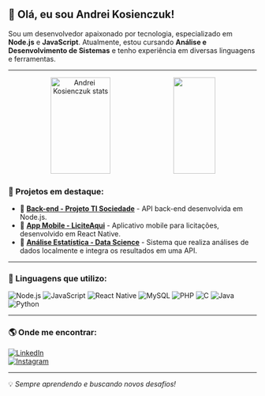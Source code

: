 ## 👋 Olá, eu sou **Andrei Kosienczuk**!

Sou um desenvolvedor apaixonado por tecnologia, especializado em **Node.js** e **JavaScript**. Atualmente, estou cursando **Análise e Desenvolvimento de Sistemas** e tenho experiência em diversas linguagens e ferramentas.

---

<div align="center">  
  <img width="49%" height="195px" src="https://github-readme-stats-sigma-five.vercel.app/api?username=Andreikgs&show_icons=true&count_private=true&hide_border=true&title_color=ffffff&icon_color=006400&text_color=c9d1d9&bg_color=0d1117" alt="Andrei Kosienczuk stats" /> 
  <img width="41%" height="195px" src="https://github-readme-stats-sigma-five.vercel.app/api/top-langs/?username=Andreikgs&layout=compact&hide_border=true&title_color=ffffff&text_color=ffffff&bg_color=0d1117&cache_bust=1" />

</div>

### 📌 Projetos em destaque:

- 🔹 **[Back-end - Projeto TI Sociedade](https://github.com/Andreikgs/projeto-ti-sociedade_back)** - API back-end desenvolvida em Node.js.  
- 🔹 **[App Mobile - LiciteAqui](https://github.com/Andreikgs/LiciteAqui-Mobile)** - Aplicativo mobile para licitações, desenvolvido em React Native.  
- 🔹 **[Análise Estatística - Data Science](https://github.com/Andreikgs/DataScience)** - Sistema que realiza análises de dados localmente e integra os resultados em uma API.  

---

### 🚀 Linguagens que utilizo:

![Node.js](https://img.shields.io/badge/Node.js-339933?style=for-the-badge&logo=nodedotjs&logoColor=white)
![JavaScript](https://img.shields.io/badge/JavaScript-F7DF1E?style=for-the-badge&logo=javascript&logoColor=black)
![React Native](https://img.shields.io/badge/React%20Native-61DAFB?style=for-the-badge&logo=react&logoColor=black)
![MySQL](https://img.shields.io/badge/MySQL-4479A1?style=for-the-badge&logo=mysql&logoColor=white)
![PHP](https://img.shields.io/badge/PHP-777BB4?style=for-the-badge&logo=php&logoColor=white)
![C](https://img.shields.io/badge/C-00599C?style=for-the-badge&logo=c&logoColor=white)
![Java](https://img.shields.io/badge/Java-007396?style=for-the-badge&logo=java&logoColor=white)
![Python](https://img.shields.io/badge/Python-3776AB?style=for-the-badge&logo=python&logoColor=white)

---

### 🌎 Onde me encontrar:

[![LinkedIn](https://img.shields.io/badge/LinkedIn-0077B5?style=for-the-badge&logo=linkedin&logoColor=white)](https://www.linkedin.com/in/andrei-kosienczuk/)  
[![Instagram](https://img.shields.io/badge/Instagram-E4405F?style=for-the-badge&logo=instagram&logoColor=white)](https://www.instagram.com/kosienczuk17/)

---

💡 *Sempre aprendendo e buscando novos desafios!*
